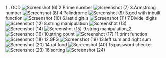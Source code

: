 1 . GCD
![Screenshot (6)](https://github.com/user-attachments/assets/ac43b77c-bb36-450e-9aab-9b9eaf4b3411)
2.Prime number
![Screenshot (7)](https://github.com/user-attachments/assets/6a1edd37-b387-4c05-b2d5-d2c7e523846e)
3.Armstrong number
![Screenshot (8)](https://github.com/user-attachments/assets/c7cd45e4-f478-4b49-8ad9-f93797c7c3bf)
4.Palindrome
![Screenshot (9)](https://github.com/user-attachments/assets/d9c57006-ad30-4d0f-99ac-e32097958bfd)
5.gcd with inbuilt function
![Screenshot (10)](https://github.com/user-attachments/assets/1af7181b-991e-4ca8-a408-34eb8925f144)
6.last digit_s
![Screenshot (11)](https://github.com/user-attachments/assets/78b3bf32-ae7f-4ee2-9ca5-18ed81b9a477)
7.Divide_digits
![Screenshot (12)](https://github.com/user-attachments/assets/888e6e06-a78b-4d84-bb86-f14eae5e5a7b)
8.string manipulation
![Screenshot (13)](https://github.com/user-attachments/assets/5c3d0ef1-ca2f-4d87-9852-0ed56ee684d0)
![Screenshot (14)](https://github.com/user-attachments/assets/b8b3441f-19d6-4969-8701-8dd644d74c0a)
![Screenshot (15)](https://github.com/user-attachments/assets/bbdc0ed0-039b-42f9-88ed-015483de05c6)
9.string manipulation_2
![Screenshot (16)](https://github.com/user-attachments/assets/2202548f-135b-4510-a438-16db907791f0)
10.string count
![Screenshot (17)](https://github.com/user-attachments/assets/7a1d6227-2de7-49b7-907d-182cfbe91252)
11.print function
![Screenshot (18)](https://github.com/user-attachments/assets/6617ba09-24e4-41b7-bc20-8fc7800392da)
12.GFG
![Screenshot (19)](https://github.com/user-attachments/assets/0a070452-3b26-4322-993c-593ad53131ab)
13.left sum and right sum
![Screenshot (20)](https://github.com/user-attachments/assets/1c2d2036-37f1-4003-906a-cb62ae1161de)
14.rat food
![Screenshot (40)](https://github.com/user-attachments/assets/431600cf-65d6-4938-8f20-33cd7cd371b9)
15.password checker
![Screenshot (23)](https://github.com/user-attachments/assets/2dde207f-c899-4924-bfb4-445202234061)
16.sorting
![Screenshot (24)](https://github.com/user-attachments/assets/dcfd5cf9-1b75-4ddd-8bdd-b144c3e4488c)





